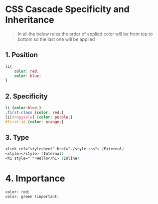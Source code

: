 # CSS Cascade Specificity and Inheritance

> In all the below rules the order of applied color will be from top to bottom so the last one will be applied

## 1. Position
```css
li{
    color: red;
    color: blue;
}
```

## 2. Specificity
```css
li {color:blue;}
.first-class {color: red;}
li[draggable] {color: purple;}
#first-id {color: orange;}
```

## 3. Type
```css
<link rel="stylesheet" href="./style.css"> (External)
<style></style> (Internal)
<h1 style=" ">Hello</h1> (Inline)
```

# 4. Importance
```css
color: red;
color: green !important;
```


